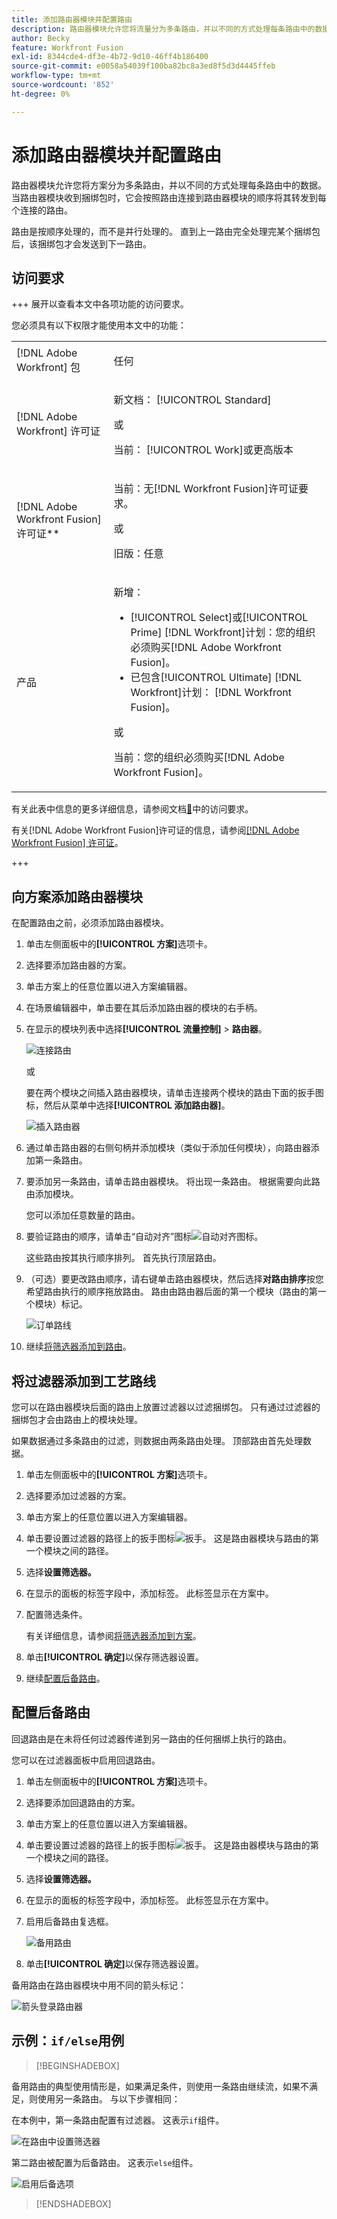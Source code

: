 ```yaml
---
title: 添加路由器模块并配置路由
description: 路由器模块允许您将流量分为多条路由，并以不同的方式处理每条路由中的数据。 路由器模块收到捆绑包后，会按照路由连接到路由器模块的顺序将其转发到每个连接的路由。
author: Becky
feature: Workfront Fusion
exl-id: 8344cde4-df3e-4b72-9d10-46ff4b186400
source-git-commit: e0058a54039f100ba82bc8a3ed8f5d3d4445ffeb
workflow-type: tm+mt
source-wordcount: '852'
ht-degree: 0%

---
```


# 添加路由器模块并配置路由

路由器模块允许您将方案分为多条路由，并以不同的方式处理每条路由中的数据。 当路由器模块收到捆绑包时，它会按照路由连接到路由器模块的顺序将其转发到每个连接的路由。

路由是按顺序处理的，而不是并行处理的。 直到上一路由完全处理完某个捆绑包后，该捆绑包才会发送到下一路由。


## 访问要求

+++ 展开以查看本文中各项功能的访问要求。

您必须具有以下权限才能使用本文中的功能：

<table style="table-layout:auto">
 <col> 
 <col> 
 <tbody> 
  <tr> 
   <td role="rowheader">[!DNL Adobe Workfront] 包</td> 
   <td> <p>任何</p> </td> 
  </tr> 
  <tr data-mc-conditions=""> 
   <td role="rowheader">[!DNL Adobe Workfront] 许可证</td> 
   <td> <p>新文档： [!UICONTROL Standard]</p><p>或</p><p>当前： [!UICONTROL Work]或更高版本</p> </td> 
  </tr> 
  <tr> 
   <td role="rowheader">[!DNL Adobe Workfront Fusion] 许可证**</td> 
   <td>
   <p>当前：无[!DNL Workfront Fusion]许可证要求。</p>
   <p>或</p>
   <p>旧版：任意 </p>
   </td> 
  </tr> 
  <tr> 
   <td role="rowheader">产品</td> 
   <td>
   <p>新增：</p> <ul><li>[!UICONTROL Select]或[!UICONTROL Prime] [!DNL Workfront]计划：您的组织必须购买[!DNL Adobe Workfront Fusion]。</li><li>已包含[!UICONTROL Ultimate] [!DNL Workfront]计划： [!DNL Workfront Fusion]。</li></ul>
   <p>或</p>
   <p>当前：您的组织必须购买[!DNL Adobe Workfront Fusion]。</p>
   </td> 
  </tr>
 </tbody> 
</table>

有关此表中信息的更多详细信息，请参阅文档[&#128279;](/help/workfront-fusion/references/licenses-and-roles/access-level-requirements-in-documentation.md)中的访问要求。

有关[!DNL Adobe Workfront Fusion]许可证的信息，请参阅[[!DNL Adobe Workfront Fusion] 许可证](/help/workfront-fusion/set-up-and-manage-workfront-fusion/licensing-operations-overview/license-automation-vs-integration.md)。

+++

## 向方案添加路由器模块

在配置路由之前，必须添加路由器模块。

1. 单击左侧面板中的&#x200B;**[!UICONTROL 方案]**&#x200B;选项卡。
1. 选择要添加路由器的方案。
1. 单击方案上的任意位置以进入方案编辑器。
1. 在场景编辑器中，单击要在其后添加路由器的模块的右手柄。
1. 在显示的模块列表中选择&#x200B;**[!UICONTROL 流量控制]** > **路由器**。

   ![连接路由](assets/connect-the-router-350x108.png)

   或

   要在两个模块之间插入路由器模块，请单击连接两个模块的路由下面的扳手图标，然后从菜单中选择&#x200B;**[!UICONTROL 添加路由器]**。

   ![插入路由器](assets/insert-router-350x191.png)
1. 通过单击路由器的右侧句柄并添加模块（类似于添加任何模块），向路由器添加第一条路由。
1. 要添加另一条路由，请单击路由器模块。 将出现一条路由。 根据需要向此路由添加模块。

   您可以添加任意数量的路由。

1. 要验证路由的顺序，请单击“自动对齐”图标![自动对齐图标](assets/auto-align.png)。

   这些路由按其执行顺序排列。 首先执行顶层路由。

1. （可选）要更改路由顺序，请右键单击路由器模块，然后选择&#x200B;**对路由排序**&#x200B;按您希望路由执行的顺序拖放路由。 路由由路由器后面的第一个模块（路由的第一个模块）标记。

   ![订单路线](assets/order-routes.png)

1. 继续[将筛选器添加到路由](#add-a-filter-to-a-route)。

## 将过滤器添加到工艺路线

您可以在路由器模块后面的路由上放置过滤器以过滤捆绑包。 只有通过过滤器的捆绑包才会由路由上的模块处理。

如果数据通过多条路由的过滤，则数据由两条路由处理。 顶部路由首先处理数据。

1. 单击左侧面板中的&#x200B;**[!UICONTROL 方案]**&#x200B;选项卡。
1. 选择要添加过滤器的方案。
1. 单击方案上的任意位置以进入方案编辑器。
1. 单击要设置过滤器的路径上的扳手图标![扳手](assets/wrench-icon.png)。 这是路由器模块与路由的第一个模块之间的路径。
1. 选择&#x200B;**设置筛选器。**
1. 在显示的面板的标签字段中，添加标签。 此标签显示在方案中。
1. 配置筛选条件。

   有关详细信息，请参阅[将筛选器添加到方案](/help/workfront-fusion/create-scenarios/add-modules/add-a-filter-to-a-scenario.md)。

1. 单击&#x200B;**[!UICONTROL 确定]**&#x200B;以保存筛选器设置。

1. 继续[配置后备路由](#configure-a-fallback-route)。

## 配置后备路由

回退路由是在未将任何过滤器传递到另一路由的任何捆绑上执行的路由。

您可以在过滤器面板中启用回退路由。

1. 单击左侧面板中的&#x200B;**[!UICONTROL 方案]**&#x200B;选项卡。
1. 选择要添加回退路由的方案。
1. 单击方案上的任意位置以进入方案编辑器。
1. 单击要设置过滤器的路径上的扳手图标![扳手](assets/wrench-icon.png)。 这是路由器模块与路由的第一个模块之间的路径。
1. 选择&#x200B;**设置筛选器。**
1. 在显示的面板的标签字段中，添加标签。 此标签显示在方案中。
1. 启用后备路由复选框。

   ![备用路由](assets/fallback-route-350x260.png)

1. 单击&#x200B;**[!UICONTROL 确定]**&#x200B;以保存筛选器设置。

备用路由在路由器模块中用不同的箭头标记：

![箭头登录路由器](assets/arrow-sign-in-router-module-350x361.png)

## 示例：`if/else`用例

>[!BEGINSHADEBOX]

备用路由的典型使用情形是，如果满足条件，则使用一条路由继续流，如果不满足，则使用另一条路由。 与以下步骤相同：

在本例中，第一条路由配置有过滤器。 这表示`if`组件。

![在路由](assets/set-up-a-filter-2-350x242.png)中设置筛选器

第二路由被配置为后备路由。 这表示`else`组件。

![启用后备选项](assets/enable-fallback-route-option-350x238.png)

>[!ENDSHADEBOX]
